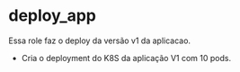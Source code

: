 deploy_app
=========

Essa role faz o deploy da versão v1 da aplicacao.

- Cria o deployment do K8S da aplicação V1 com 10 pods.